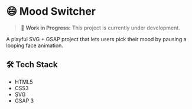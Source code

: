 # 😄 Mood Switcher

> 🚧 **Work in Progress:** This project is currently under development.

A playful SVG + GSAP project that lets users pick their mood by pausing a looping face animation.

## 🛠 Tech Stack

- HTML5
- CSS3
- SVG
- GSAP 3
